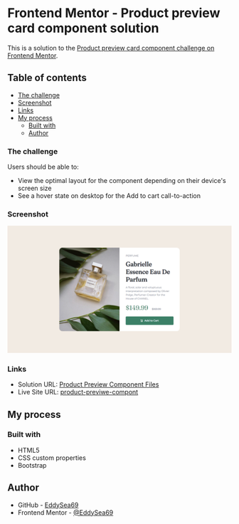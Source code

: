 # Frontend Mentor - Product preview card component solution

This is a solution to the [Product preview card component challenge on Frontend Mentor](https://www.frontendmentor.io/challenges/product-preview-card-component-GO7UmttRfa). 

## Table of contents

  - [The challenge](#the-challenge)
  - [Screenshot](#screenshot)
  - [Links](#links)
- [My process](#my-process)
  - [Built with](#built-with)
  - [Author](#author)


### The challenge

Users should be able to:

- View the optimal layout for the component depending on their device's screen size
- See a hover state on desktop for the Add to cart call-to-action

### Screenshot

![](screenshot.png)

### Links

- Solution URL: [Product Preview Component Files](https://github.com/EddySea69/other)
- Live Site URL: [product-previwe-compont](https://eddysea69.github.io/other/product-preview/)

## My process

### Built with

- HTML5 
- CSS custom properties
- Bootstrap

## Author

- GitHub - [EddySea69](https://https://github.com/EddySea69)
- Frontend Mentor - [@EddySea69](https://www.frontendmentor.io/profile/EddySea69)




